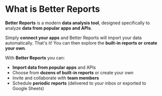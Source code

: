# What is Better Reports

**Better Reports** is a modern **data analysis tool**, designed specifically to analyze **data from popular apps and APIs**.

Simply **connect your apps** and Better Reports will import your data automatically. That's it! You can then explore the **built-in reports or** **create your own**.

With **Better Reports** you can:

* **Import data from popular apps** and APIs
* Choose from **dozens of built-in reports** or create your own
* Invite and collaborate with **team members**
* Schedule **periodic reports** \(delivered to your inbox or exported to Google Sheets\)



